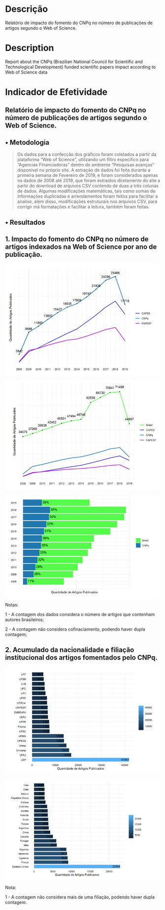 # Descrição

Relatório de impacto do fomento do CNPq no número de publicações de artigos segundo o Web of Science.

# Description

Report about the CNPq (Brazilian National Council for Scientific and Technological Development) funded scientific papers impact according to Web of Science data

# **Indicador de Efetividade**

## Relatório de impacto do fomento do CNPq no número de publicações de artigos segundo o Web of Science.

##   **• Metodologia**

> Os dados para a confecção dos gráficos foram coletados a partir da plataforma “Web of Science”, utilizando um filtro especifico para “Agencias Financiadoras” dentro do ambiente “Pesquisas avanças” disponível no próprio site. A extração de dados foi feita durante a primeira semana de Fevereiro de 2019, e foram considerados apenas os dados de 2008 até 2019, que foram extraídos diretamente do site a partir do download de arquivos CSV contendo de duas a três colunas de dados. Algumas modificações matemáticas, tais como somas de informações duplicadas e arrendamentos foram feitos para facilitar a analise, além disso, modificações estruturais nos arquivos CSV, para corrigir má formatações e facilitar a leitura, também foram feitas. 

##   **• Resultados**
## **1. Impacto do fomento do CNPq no número de artigos indexados na Web of Science por ano de publicação.**

![grafico1](https://github.com/LucasGuerraCavalcante/impacto-cnpq-web-of-science/blob/master/plots/grafico1.PNG)

![grafico2](https://github.com/LucasGuerraCavalcante/impacto-cnpq-web-of-science/blob/master/plots/grafico2.PNG)

![grafico3](https://github.com/LucasGuerraCavalcante/impacto-cnpq-web-of-science/blob/master/plots/grafico3.PNG)

Notas: 

1 - A contagem dos dados considera o número de artigos que contenham autores brasileiros;

2 - A contagem não considera cofinaciamento, podendo haver dupla contagem;

## **2. Acumulado da nacionalidade e filiação institucional dos artigos fomentados pelo CNPq.**

![grafico4](https://github.com/LucasGuerraCavalcante/impacto-cnpq-web-of-science/blob/master/plots/grafico4.PNG)

![grafico5](https://github.com/LucasGuerraCavalcante/impacto-cnpq-web-of-science/blob/master/plots/grafico5.PNG)

Nota: 

1 - A contagem não considera mais de uma filiação, podendo haver dupla contagem.

